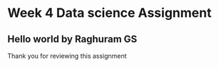 # Week 4 Data science Assignment

## Hello world by Raghuram GS

Thank you for reviewing this assignment
